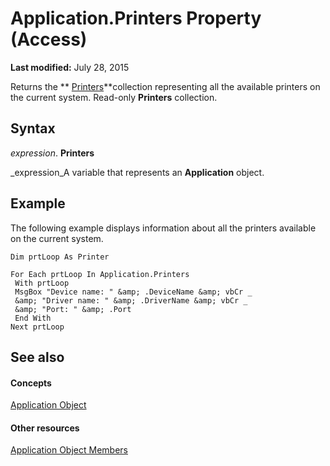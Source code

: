 
# Application.Printers Property (Access)

 **Last modified:** July 28, 2015

Returns the  ** [Printers](5200c507-75ae-f9a8-c737-c28e175e7ea4.md)**collection representing all the available printers on the current system. Read-only  **Printers** collection.

## Syntax

 _expression_. **Printers**

 _expression_A variable that represents an  **Application** object.


## Example

The following example displays information about all the printers available on the current system.


```
Dim prtLoop As Printer 
 
For Each prtLoop In Application.Printers 
 With prtLoop 
 MsgBox "Device name: " &amp; .DeviceName &amp; vbCr _ 
 &amp; "Driver name: " &amp; .DriverName &amp; vbCr _ 
 &amp; "Port: " &amp; .Port 
 End With 
Next prtLoop 

```


## See also


#### Concepts


 [Application Object](aefb0713-97e6-e2c7-e530-8fd2e1316a55.md)
#### Other resources


 [Application Object Members](3ab5276c-d52a-72a9-244c-ec92ead48811.md)
